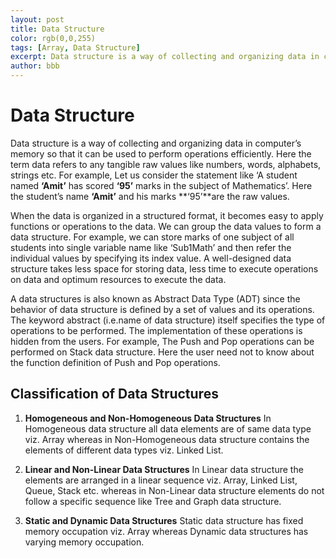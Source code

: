 ```yaml
---
layout: post
title: Data Structure
color: rgb(0,0,255) 
tags: [Array, Data Structure]
excerpt: Data structure is a way of collecting and organizing data in computer’s memory so that it can be used to perform operations efficiently
author: bbb
---
```


# Data Structure

Data structure is a way of collecting and organizing data in computer’s memory so that it can be used to perform operations efficiently. Here the term data refers to any tangible raw values like numbers, words, alphabets, strings etc. For example, Let us consider the statement like ‘A student named **‘Amit’** has scored **‘95’** marks in the subject of Mathematics’. Here the student’s name **‘Amit’** and his marks **‘95’**are the raw values. 

When the data is organized in a structured format, it becomes easy to apply functions or operations to the data. We can group the data values to form a data structure. For example, we can store marks of one subject of all students into single variable name like ‘Sub1Math’ and then refer the individual values by specifying its index value. A well-designed data structure takes less space for storing data, less time to execute operations on data and optimum resources to execute the data.

A data structures is also known as Abstract Data Type (ADT) since the behavior of data structure is defined by a set of values and its operations. The keyword abstract (i.e.name of data structure) itself specifies the type of operations to be performed. The implementation of these operations is hidden from the users.  For example, The Push and Pop operations can be performed on Stack data structure. Here the user need not to know about the function definition of Push and Pop operations.

## Classification of Data Structures

1.  **Homogeneous and Non-Homogeneous Data Structures**
    In Homogeneous data structure all data elements are of same data type viz. Array whereas in Non-Homogeneous data structure contains the elements of different data types viz. Linked List.

2.  **Linear and Non-Linear Data Structures**
    In Linear data structure the elements are arranged in a linear sequence viz. Array, Linked List, Queue, Stack etc. whereas in Non-Linear data structure elements do not follow a specific sequence like Tree and Graph data structure.

3.  **Static and Dynamic Data Structures**
    Static data structure has fixed memory occupation viz. Array whereas Dynamic data structures has varying memory occupation.



